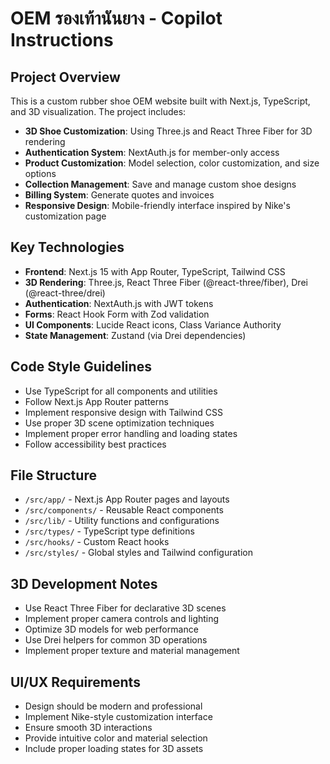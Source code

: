 <!-- Use this file to provide workspace-specific custom instructions to Copilot. For more details, visit https://code.visualstudio.com/docs/copilot/copilot-customization#_use-a-githubcopilotinstructionsmd-file -->

# OEM รองเท้านันยาง - Copilot Instructions

## Project Overview
This is a custom rubber shoe OEM website built with Next.js, TypeScript, and 3D visualization. The project includes:

- **3D Shoe Customization**: Using Three.js and React Three Fiber for 3D rendering
- **Authentication System**: NextAuth.js for member-only access
- **Product Customization**: Model selection, color customization, and size options
- **Collection Management**: Save and manage custom shoe designs
- **Billing System**: Generate quotes and invoices
- **Responsive Design**: Mobile-friendly interface inspired by Nike's customization page

## Key Technologies
- **Frontend**: Next.js 15 with App Router, TypeScript, Tailwind CSS
- **3D Rendering**: Three.js, React Three Fiber (@react-three/fiber), Drei (@react-three/drei)
- **Authentication**: NextAuth.js with JWT tokens
- **Forms**: React Hook Form with Zod validation
- **UI Components**: Lucide React icons, Class Variance Authority
- **State Management**: Zustand (via Drei dependencies)

## Code Style Guidelines
- Use TypeScript for all components and utilities
- Follow Next.js App Router patterns
- Implement responsive design with Tailwind CSS
- Use proper 3D scene optimization techniques
- Implement proper error handling and loading states
- Follow accessibility best practices

## File Structure
- `/src/app/` - Next.js App Router pages and layouts
- `/src/components/` - Reusable React components
- `/src/lib/` - Utility functions and configurations
- `/src/types/` - TypeScript type definitions
- `/src/hooks/` - Custom React hooks
- `/src/styles/` - Global styles and Tailwind configuration

## 3D Development Notes
- Use React Three Fiber for declarative 3D scenes
- Implement proper camera controls and lighting
- Optimize 3D models for web performance
- Use Drei helpers for common 3D operations
- Implement proper texture and material management

## UI/UX Requirements
- Design should be modern and professional
- Implement Nike-style customization interface
- Ensure smooth 3D interactions
- Provide intuitive color and material selection
- Include proper loading states for 3D assets
